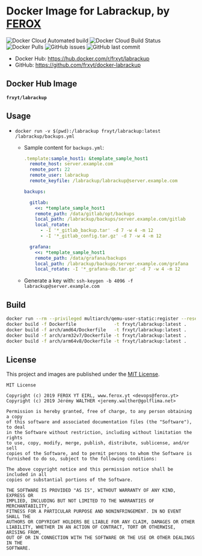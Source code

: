 # Docker Image for Labrackup, by [FEROX](https://ferox.yt)

![Docker Cloud Automated build](https://img.shields.io/docker/cloud/automated/frxyt/labrackup.svg)
![Docker Cloud Build Status](https://img.shields.io/docker/cloud/build/frxyt/labrackup.svg)
![Docker Pulls](https://img.shields.io/docker/pulls/frxyt/labrackup.svg)
![GitHub issues](https://img.shields.io/github/issues/frxyt/docker-labrackup.svg)
![GitHub last commit](https://img.shields.io/github/last-commit/frxyt/docker-labrackup.svg)

* Docker Hub: https://hub.docker.com/r/frxyt/labrackup
* GitHub: https://github.com/frxyt/docker-labrackup

## Docker Hub Image

**`frxyt/labrackup`**

## Usage

* `docker run -v $(pwd):/labrackup frxyt/labrackup:latest /labrackup/backups.yml`
  * Sample content for `backups.yml`:

    ```yml
    .template:sample_host1: &template_sample_host1
      remote_host: server.example.com
      remote_port: 22
      remote_user: labrackup
      remote_keyfile: /labrackup/labrackup@server.example.com

    backups:

      gitlab:
        <<: *template_sample_host1
        remote_path: /data/gitlab/opt/backups
        local_path: /labrackup/backups/server.example.com/gitlab
        local_rotate:
          - -I '*_gitlab_backup.tar' -d 7 -w 4 -m 12
          - -I '*_gitlab_config.tar.gz' -d 7 -w 4 -m 12
    
      grafana:
        <<: *template_sample_host1
        remote_path: /data/grafana/backups
        local_path: /labrackup/backups/server.example.com/grafana
        local_rotate: -I '*_grafana-db.tar.gz' -d 7 -w 4 -m 12
    ```

  * Generate a key with: `ssh-keygen -b 4096 -f labrackup@server.example.com`

## Build

```sh
docker run --rm --privileged multiarch/qemu-user-static:register --reset
docker build -f Dockerfile              -t frxyt/labrackup:latest .
docker build -f arch/amd64/Dockerfile   -t frxyt/labrackup:latest .
docker build -f arch/arm32v7/Dockerfile -t frxyt/labrackup:latest .
docker build -f arch/arm64v8/Dockerfile -t frxyt/labrackup:latest .
```

## License

This project and images are published under the [MIT License](LICENSE).

```
MIT License

Copyright (c) 2019 FEROX YT EIRL, www.ferox.yt <devops@ferox.yt>
Copyright (c) 2019 Jérémy WALTHER <jeremy.walther@golflima.net>

Permission is hereby granted, free of charge, to any person obtaining a copy
of this software and associated documentation files (the "Software"), to deal
in the Software without restriction, including without limitation the rights
to use, copy, modify, merge, publish, distribute, sublicense, and/or sell
copies of the Software, and to permit persons to whom the Software is
furnished to do so, subject to the following conditions:

The above copyright notice and this permission notice shall be included in all
copies or substantial portions of the Software.

THE SOFTWARE IS PROVIDED "AS IS", WITHOUT WARRANTY OF ANY KIND, EXPRESS OR
IMPLIED, INCLUDING BUT NOT LIMITED TO THE WARRANTIES OF MERCHANTABILITY,
FITNESS FOR A PARTICULAR PURPOSE AND NONINFRINGEMENT. IN NO EVENT SHALL THE
AUTHORS OR COPYRIGHT HOLDERS BE LIABLE FOR ANY CLAIM, DAMAGES OR OTHER
LIABILITY, WHETHER IN AN ACTION OF CONTRACT, TORT OR OTHERWISE, ARISING FROM,
OUT OF OR IN CONNECTION WITH THE SOFTWARE OR THE USE OR OTHER DEALINGS IN THE
SOFTWARE.
```